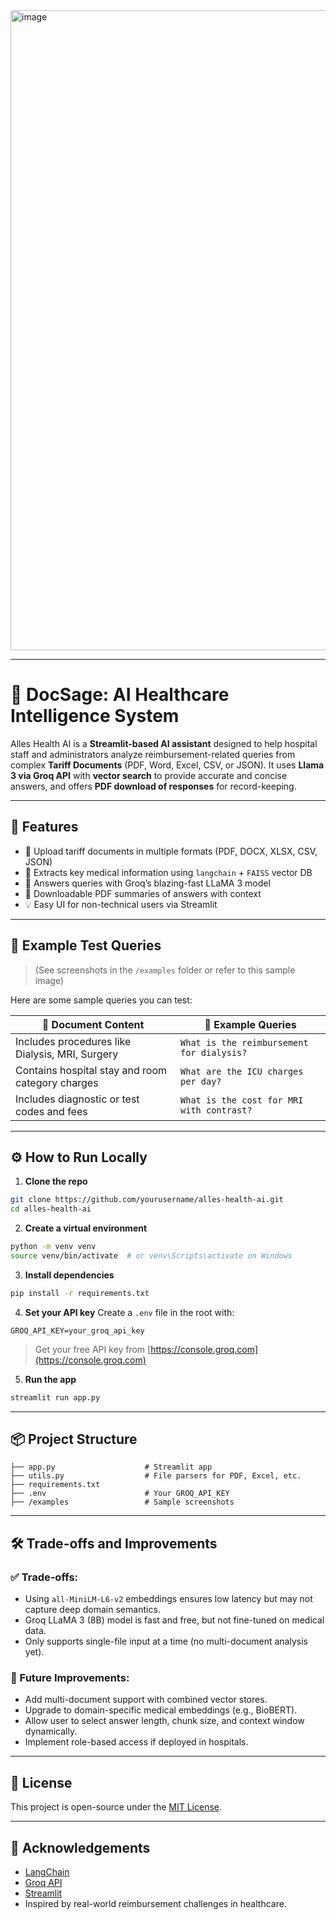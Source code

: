 
<img width="1024" height="1024" alt="image" src="https://github.com/user-attachments/assets/027c5173-3d85-410f-b622-8bf4d0ce765a" />

---

# 🏥 DocSage: AI Healthcare Intelligence System

Alles Health AI is a **Streamlit-based AI assistant** designed to help hospital staff and administrators analyze reimbursement-related queries from complex **Tariff Documents** (PDF, Word, Excel, CSV, or JSON). It uses **Llama 3 via Groq API** with **vector search** to provide accurate and concise answers, and offers **PDF download of responses** for record-keeping.

---

## 🚀 Features

* 📁 Upload tariff documents in multiple formats (PDF, DOCX, XLSX, CSV, JSON)
* 🧠 Extracts key medical information using `langchain` + `FAISS` vector DB
* 🤖 Answers queries with Groq’s blazing-fast LLaMA 3 model
* 📝 Downloadable PDF summaries of answers with context
* 💡 Easy UI for non-technical users via Streamlit

---

## 📸 Example Test Queries

> (See screenshots in the `/examples` folder or refer to this sample image)

Here are some sample queries you can test:

| 📄 Document Content                              | 💬 Example Queries                        |
| ------------------------------------------------ | ----------------------------------------- |
| Includes procedures like Dialysis, MRI, Surgery  | `What is the reimbursement for dialysis?` |
| Contains hospital stay and room category charges | `What are the ICU charges per day?`       |
| Includes diagnostic or test codes and fees       | `What is the cost for MRI with contrast?` |

---

## ⚙️ How to Run Locally

1. **Clone the repo**

```bash
git clone https://github.com/yourusername/alles-health-ai.git
cd alles-health-ai
```

2. **Create a virtual environment**

```bash
python -m venv venv
source venv/bin/activate  # or venv\Scripts\activate on Windows
```

3. **Install dependencies**

```bash
pip install -r requirements.txt
```

4. **Set your API key**
   Create a `.env` file in the root with:

```
GROQ_API_KEY=your_groq_api_key
```

> Get your free API key from [https://console.groq.com](https://console.groq.com)

5. **Run the app**

```bash
streamlit run app.py
```

---

## 📦 Project Structure

```
├── app.py                    # Streamlit app
├── utils.py                  # File parsers for PDF, Excel, etc.
├── requirements.txt
├── .env                      # Your GROQ_API_KEY
├── /examples                 # Sample screenshots
```

---

## 🛠️ Trade-offs and Improvements

### ✅ Trade-offs:

* Using `all-MiniLM-L6-v2` embeddings ensures low latency but may not capture deep domain semantics.
* Groq LLaMA 3 (8B) model is fast and free, but not fine-tuned on medical data.
* Only supports single-file input at a time (no multi-document analysis yet).

### 🚀 Future Improvements:

* Add multi-document support with combined vector stores.
* Upgrade to domain-specific medical embeddings (e.g., BioBERT).
* Allow user to select answer length, chunk size, and context window dynamically.
* Implement role-based access if deployed in hospitals.

---

## 📄 License

This project is open-source under the [MIT License](LICENSE).

---

## 🙌 Acknowledgements

* [LangChain](https://www.langchain.com/)
* [Groq API](https://groq.com/)
* [Streamlit](https://streamlit.io/)
* Inspired by real-world reimbursement challenges in healthcare.


